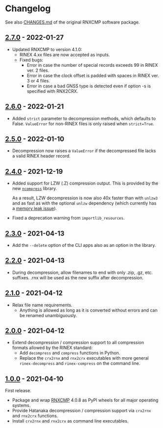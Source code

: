 # Changelog

See also [CHANGES.md](rnxcmp/docs/CHANGES.md) of the original RNXCMP software package.

## [2.7.0] - 2022-01-27

- Updated RNXCMP to version 4.1.0:
   - RINEX 4.xx files are now accepted as inputs.
   - Fixed bugs:
       + Error in case the number of special records exceeds 99 
         in RINEX ver. 2 files.
       + Error in case the clock offset is padded with spaces in RINEX ver. 3 or 4 files. 
       + Error in case a bad GNSS type is detected even if option -s 
         is specified with RNX2CRX.

## [2.6.0] - 2022-01-21

- Added `strict` parameter to decompression methods, which defaults to False.
  `ValueError` for non-RINEX files is only raised when `strict=True`. 

## [2.5.0] - 2022-01-10

- Decompression now raises a `ValueError` if the decompressed file lacks a valid RINEX header record.

## [2.4.0] - 2021-12-19

- Added support for LZW (.Z) compression output. This is provided by the
  new [`ncompress`](https://github.com/valgur/ncompress) library.

  As a result, LZW decompression is now also 40x faster than with `unlzw3` and as fast as with the optional `unlzw`
  dependency
  (which currently has a [memory leak issue](https://github.com/ionelmc/python-unlzw/pull/3)).

- Fixed a deprecation warning from `importlib_resources`.

## [2.3.0] - 2021-04-13

- Add the `--delete` option of the CLI apps also as an option in the library.

## [2.2.0] - 2021-04-13

- During decompression, allow filenames to end with only .zip, .gz, etc. suffixes. .rnx will be used as the new suffix
  after decompression.

## [2.1.0] - 2021-04-12

- Relax file name requirements.
    - Anything is allowed as long as it is converted without errors and can be renamed unambiguously.

## [2.0.0] - 2021-04-12

- Extend decompression / compression support to all compression formats allowed by the RINEX standard:
    - Add `decompress` and `compress` functions in Python.
    - Replace the `crx2rnx` and `rnx2crx` executables with more general `rinex-decompress` and `rinex-compress` on the
      command line.

## [1.0.0] - 2021-04-10

First release.

- Package and wrap [RNXCMP](https://terras.gsi.go.jp/ja/crx2rnx.html) 4.0.8 as PyPI wheels for all major operating
  systems.
- Provide Hatanaka decompression / compression support via `crx2rnx` and `rnx2crx` functions.
- Install `crx2rnx` and `rnx2crx` as command line executables.

[2.7.0]: https://github.com/valgur/hatanaka/compare/v2.6.0...v2.7.0
[2.6.0]: https://github.com/valgur/hatanaka/compare/v2.5.0...v2.6.0
[2.5.0]: https://github.com/valgur/hatanaka/compare/v2.4.0...v2.5.0
[2.4.0]: https://github.com/valgur/hatanaka/compare/v2.3.0...v2.4.0
[2.3.0]: https://github.com/valgur/hatanaka/compare/v2.2.0...v2.3.0
[2.2.0]: https://github.com/valgur/hatanaka/compare/v2.1.0...v2.2.0
[2.1.0]: https://github.com/valgur/hatanaka/compare/v2.0.0...v2.1.0
[2.0.0]: https://github.com/valgur/hatanaka/compare/v1.0.0...v2.0.0
[1.0.0]: https://github.com/valgur/hatanaka/releases/tag/v1.0.0
